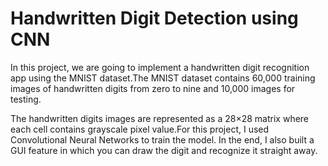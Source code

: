 # **Handwritten Digit Detection using CNN**

In this project, we are going to implement a handwritten digit recognition app using the MNIST dataset.The MNIST dataset contains 60,000 training images of handwritten digits from zero to nine and 10,000 images for testing. 

The handwritten digits images are represented as a 28×28 matrix where each cell contains grayscale pixel value.For this project, I used Convolutional Neural Networks to train the model. In the end, I also built a GUI feature in which you can draw the digit and recognize it straight away.

